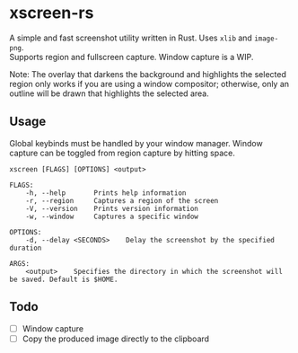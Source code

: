 # xscreen-rs
A simple and fast screenshot utility written in Rust. Uses `xlib` and `image-png`.  
Supports region and fullscreen capture. Window capture is a WIP.

Note: The overlay that darkens the background and highlights the selected region only works if you
are using a window compositor; otherwise, only an outline will be drawn that highlights the
selected area.

## Usage

Global keybinds must be handled by your window manager. Window capture can be toggled from region
capture by hitting space.

```
xscreen [FLAGS] [OPTIONS] <output>

FLAGS:
    -h, --help       Prints help information
    -r, --region     Captures a region of the screen
    -V, --version    Prints version information
    -w, --window     Captures a specific window

OPTIONS:
    -d, --delay <SECONDS>    Delay the screenshot by the specified duration

ARGS:
    <output>    Specifies the directory in which the screenshot will be saved. Default is $HOME.
```

## Todo
- [ ] Window capture
- [ ] Copy the produced image directly to the clipboard
